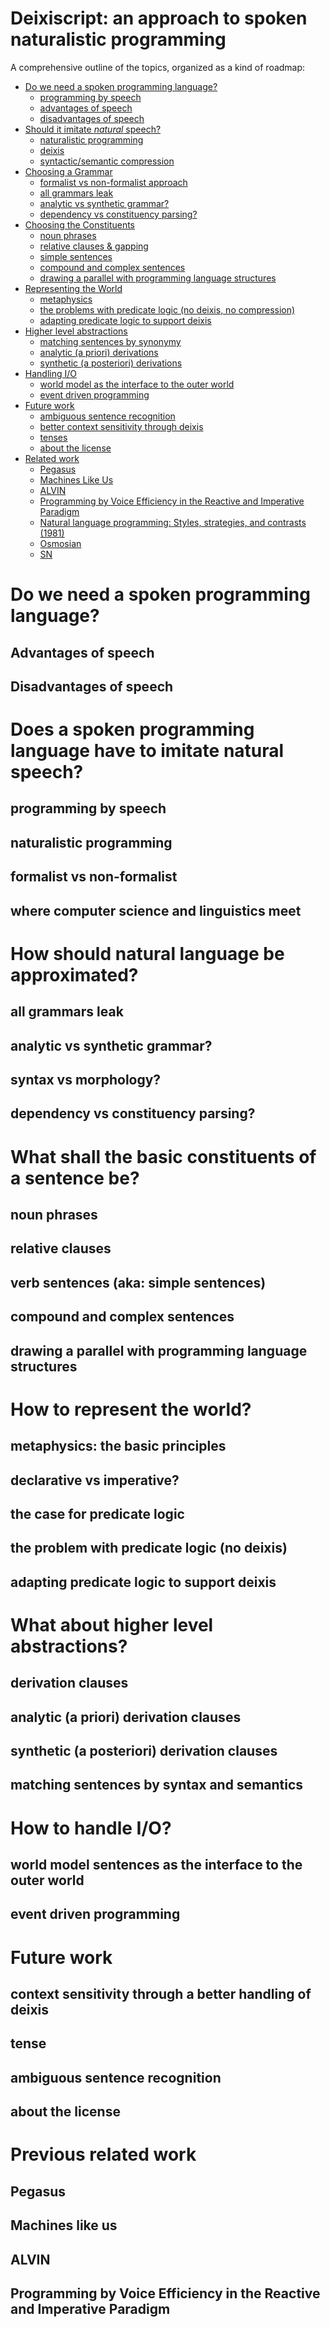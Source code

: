 # Deixiscript: an approach to spoken naturalistic programming

A comprehensive outline of the topics, organized as a kind of roadmap:

- [Do we need a spoken programming language?](#do-we-need-a-spoken-programming-language)
  - [programming by speech](#programming-by-speech)
  - [advantages of speech](#advantages-of-speech)
  - [disadvantages of speech](#disadvantages-of-speech)
- [Should it imitate _natural_ speech?](#does-a-spoken-programming-language-have-to-imitate-natural-speech)
  - [naturalistic programming](#naturalistic-programming)
  - [deixis]()
  - [syntactic/semantic compression]()
- [Choosing a Grammar](#how-should-natural-language-be-approximated)
  - [formalist vs non-formalist approach](#formalist-vs-non-formalist)
  - [all grammars leak](#all-grammars-leak)
  - [analytic vs synthetic grammar?](#analytic-vs-synthetic-grammar)
  - [dependency vs constituency parsing?](#dependency-vs-constituency-parsing)
- [Choosing the Constituents](#what-shall-the-basic-constituents-of-a-sentence-be)
  - [noun phrases](#noun-phrases)
  - [relative clauses & gapping](#relative-clauses)
  - [simple sentences](#verb-sentences-aka-simple-sentences)
  - [compound and complex sentences](#compound-and-complex-sentences)
  - [drawing a parallel with programming language structures](#drawing-a-parallel-with-programming-language-structures)
- [Representing the World](#how-to-represent-the-world)
  - [metaphysics](#metaphysics-the-basic-principles)
  <!-- - [declarative vs imperative?](#declarative-vs-imperative) -->
  - [the problems with predicate logic (no deixis, no compression)](#the-problem-with-predicate-logic-no-deixis)
  - [adapting predicate logic to support deixis](#adapting-predicate-logic-to-support-deixis)
- [Higher level abstractions](#what-about-higher-level-abstractions)
  - [matching sentences by synonymy](#matching-sentences-by-syntax-and-semantics)
  - [analytic (a priori) derivations](#analytic-a-priori-derivation-clauses)
  - [synthetic (a posteriori) derivations](#synthetic-a-posteriori-derivation-clauses)
- [Handling I/O](#how-to-handle-io)
  - [world model as the interface to the outer world](#world-model-sentences-as-the-interface-to-the-outer-world)
  - [event driven programming](#event-driven-programming)
- [Future work](#future-work)
  - [ambiguous sentence recognition](#ambiguous-sentence-recognition)
  - [better context sensitivity through deixis](#context-sensitivity-through-a-better-handling-of-deixis)
  - [tenses](#tense)
  - [about the license](#about-the-license)
- [Related work](#previous-related-work)
  - [Pegasus](#pegasus)
  - [Machines Like Us](#machines-like-us)
  - [ALVIN](#alvin)
  - [Programming by Voice Efficiency in the Reactive and Imperative Paradigm](#programming-by-voice-efficiency-in-the-reactive-and-imperative-paradigm)
  - [Natural language programming: Styles, strategies, and contrasts (1981)]()
  - [Osmosian]()
  - [SN]()

# Do we need a spoken programming language?

## Advantages of speech

## Disadvantages of speech

# Does a spoken programming language have to imitate natural speech?

## programming by speech

## naturalistic programming

## formalist vs non-formalist

## where computer science and linguistics meet

# How should natural language be approximated?

## all grammars leak

## analytic vs synthetic grammar?

## syntax vs morphology?

## dependency vs constituency parsing?

# What shall the basic constituents of a sentence be?

## noun phrases

## relative clauses

## verb sentences (aka: simple sentences)

## compound and complex sentences

## drawing a parallel with programming language structures

# How to represent the world?

## metaphysics: the basic principles

## declarative vs imperative?

## the case for predicate logic

## the problem with predicate logic (no deixis)

## adapting predicate logic to support deixis

# What about higher level abstractions?

## derivation clauses

## analytic (a priori) derivation clauses

## synthetic (a posteriori) derivation clauses

## matching sentences by syntax and semantics

# How to handle I/O?

## world model sentences as the interface to the outer world

## event driven programming

# Future work

## context sensitivity through a better handling of deixis

## tense

## ambiguous sentence recognition

## about the license

# Previous related work

## Pegasus

## Machines like us

## ALVIN

## Programming by Voice Efficiency in the Reactive and Imperative Paradigm

